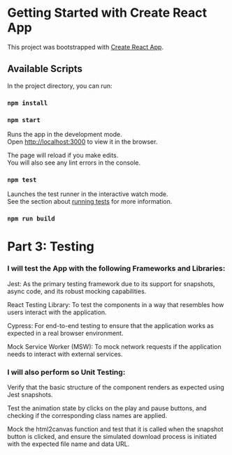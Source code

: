 # Getting Started with Create React App

This project was bootstrapped with [Create React App](https://github.com/facebook/create-react-app).

## Available Scripts

In the project directory, you can run:
### `npm install`

### `npm start`

Runs the app in the development mode.\
Open [http://localhost:3000](http://localhost:3000) to view it in the browser.

The page will reload if you make edits.\
You will also see any lint errors in the console.

### `npm test`

Launches the test runner in the interactive watch mode.\
See the section about [running tests](https://facebook.github.io/create-react-app/docs/running-tests) for more information.

### `npm run build`

# Part 3: Testing

### I will test the App with the following Frameworks and Libraries:

Jest: As the primary testing framework due to its support for snapshots, async code, and its robust mocking capabilities.

React Testing Library: To test the components in a way that resembles how users interact with the application.

Cypress: For end-to-end testing to ensure that the application works as expected in a real browser environment.

Mock Service Worker (MSW): To mock network requests if the application needs to interact with external services.

### I will also perform so Unit Testing: 

Verify that the basic structure of the component renders as expected using Jest snapshots.

Test the animation state by clicks on the play and pause buttons, and checking if the corresponding class names are applied.

Mock the html2canvas function and test that it is called when the snapshot button is clicked, and ensure the simulated download process is initiated with the expected file name and data URL.
